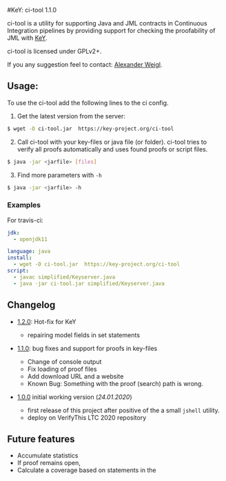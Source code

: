 
#KeY: ci-tool 1.1.0

ci-tool is a utility for supporting Java and JML contracts in Continuous Integration pipelines 
by providing support for checking the proofability of JML with [KeY](https://key-project.org).

ci-tool is licensed under GPLv2+.

If you any suggestion feel to contact: [Alexander Weigl](https://formal.iti.kit.edu/weigl).

## Usage:

To use the ci-tool add the following lines to the ci config.

1. Get the latest version from the server:
```bash
$ wget -O ci-tool.jar  https://key-project.org/ci-tool
```

2. Call ci-tool with your key-files or java file (or folder).
   ci-tool tries to verify all proofs automatically and uses found proofs or script files.
   
```bash 
$ java -jar <jarfile> [files]
```

3. Find more parameters with `-h`

```bash 
$ java -jar <jarfile> -h 
```


### Examples

For travis-ci:

```yaml
jdk:
  - openjdk11

language: java
install:
  - wget -O ci-tool.jar  https://key-project.org/ci-tool
script:
  - javac simplified/Keyserver.java
  - java -jar ci-tool.jar simplified/Keyserver.java
```

## Changelog

* [1.2.0](https://formal.iti.kit.edu/ci-tool/keyext.citool-1.2.0-all.jar): Hot-fix for KeY
   - repairing model fields in set statements

* [1.1.0](https://formal.iti.kit.edu/ci-tool/keyext.citool-1.1.0-all.jar): bug fixes and support for proofs in key-files
  - Change of console output 
  - Fix loading of proof files
  - Add download URL and a website
  - Known Bug: Something with the proof (search) path is wrong.

* [1.0.0](https://formal.iti.kit.edu/ci-tool/keyext.citool-1.0.0-all.jar) initial working version (*24.01.2020*)
  - first release of this project after positive of the a small `jshell` utility.
  - deploy on VerifyThis LTC 2020 repository  
  
  
## Future features

* Accumulate statistics
* If proof remains open, 
* Calculate a coverage based on statements in the 
